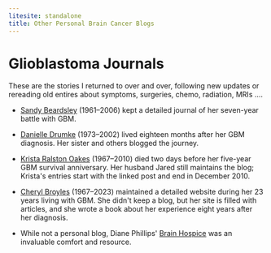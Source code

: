 ```yaml
---
litesite: standalone
title: Other Personal Brain Cancer Blogs
---
```


# Glioblastoma Journals

These are the stories I returned to over and over, following new updates or rereading old entires about symptoms, surgeries, chemo, radiation, MRIs .... 

- [Sandy Beardsley](https://blog.sandybeardsley.com/) (1961&ndash;2006) kept a detailed journal of her seven-year battle with GBM. 

- [Danielle Drumke](https://danielledrumke.com/updates.html) (1973&ndash;2002) lived eighteen months after her GBM diagnosis. Her sister and others blogged the journey.

- [Krista Ralston Oakes](https://onkristasmind.blogspot.com/2005/11/seize-day.html) (1967&ndash;2010) died two days before her five-year GBM survival anniversary. Her husband Jared still maintains the blog; Krista's entries start with the linked post and end in December 2010.

- [Cheryl Broyles](https://cherylbroyles-gbm.com) (1967&ndash;2023) maintained a detailed website during her 23 years living with GBM. She didn't keep a blog, but her site is filled with articles, and she wrote a book about her experience eight years after her diagnosis.

- While not a personal blog, Diane Phillips' [Brain Hospice](https://www.brainhospice.org/) was an invaluable comfort and resource.

